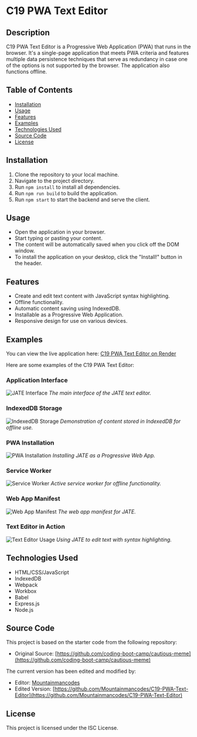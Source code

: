 # C19 PWA Text Editor

## Description

C19 PWA Text Editor is a Progressive Web Application (PWA) that runs in the browser. It's a single-page application that meets PWA criteria and features multiple data persistence techniques that serve as redundancy in case one of the options is not supported by the browser. The application also functions offline.

## Table of Contents

- [Installation](#installation)
- [Usage](#usage)
- [Features](#features)
- [Examples](#examples)
- [Technologies Used](#technologies-used)
- [Source Code](#source-code)
- [License](#license)

## Installation

1. Clone the repository to your local machine.
2. Navigate to the project directory.
3. Run `npm install` to install all dependencies.
4. Run `npm run build` to build the application.
5. Run `npm start` to start the backend and serve the client.

## Usage

- Open the application in your browser.
- Start typing or pasting your content.
- The content will be automatically saved when you click off the DOM window.
- To install the application on your desktop, click the "Install!" button in the header.

## Features

- Create and edit text content with JavaScript syntax highlighting.
- Offline functionality.
- Automatic content saving using IndexedDB.
- Installable as a Progressive Web Application.
- Responsive design for use on various devices.

## Examples

You can view the live application here: [C19 PWA Text Editor on Render](https://c19-pwa-text-editor-9pva.onrender.com)

Here are some examples of the C19 PWA Text Editor:

### Application Interface

![JATE Interface](./images/desktop-JATE.png)
*The main interface of the JATE text editor.*

### IndexedDB Storage

![IndexedDB Storage](./images/jate-indexedDB.png)
*Demonstration of content stored in IndexedDB for offline use.*

### PWA Installation

![PWA Installation](./images/PWA-JATE-install.png)
*Installing JATE as a Progressive Web App.*

### Service Worker

![Service Worker](./images/jate-service-worker.png)
*Active service worker for offline functionality.*

### Web App Manifest

![Web App Manifest](./images/jate-manifest.png)
*The web app manifest for JATE.*

### Text Editor in Action

![Text Editor Usage](./images/Open-with-jate-text.png)
*Using JATE to edit text with syntax highlighting.*

## Technologies Used

- HTML/CSS/JavaScript
- IndexedDB
- Webpack
- Workbox
- Babel
- Express.js
- Node.js

## Source Code

This project is based on the starter code from the following repository:

- Original Source: [https://github.com/coding-boot-camp/cautious-meme](https://github.com/coding-boot-camp/cautious-meme)

The current version has been edited and modified by:

- Editor: [Mountainmancodes](https://github.com/Mountainmancodes)
- Edited Version: [https://github.com/Mountainmancodes/C19-PWA-Text-Editor](https://github.com/Mountainmancodes/C19-PWA-Text-Editor)

## License

This project is licensed under the ISC License.
